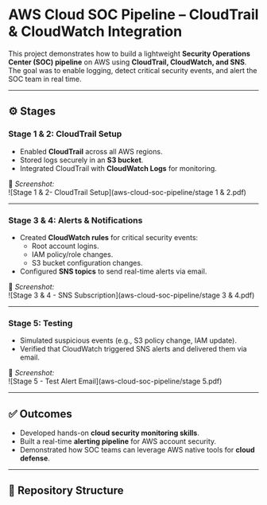 # AWS Cloud SOC Pipeline – CloudTrail & CloudWatch Integration  

This project demonstrates how to build a lightweight **Security Operations Center (SOC) pipeline** on AWS using **CloudTrail, CloudWatch, and SNS**.  
The goal was to enable logging, detect critical security events, and alert the SOC team in real time.  

---

## ⚙️ Stages  

### **Stage 1 & 2: CloudTrail Setup**  
- Enabled **CloudTrail** across all AWS regions.  
- Stored logs securely in an **S3 bucket**.  
- Integrated CloudTrail with **CloudWatch Logs** for monitoring.  

📸 *Screenshot:*  
![Stage 1 & 2- CloudTrail Setup](aws-cloud-soc-pipeline/stage 1 & 2.pdf)  

---

### **Stage 3 & 4: Alerts & Notifications**  
- Created **CloudWatch rules** for critical security events:  
  - Root account logins.  
  - IAM policy/role changes.  
  - S3 bucket configuration changes.  
- Configured **SNS topics** to send real-time alerts via email.  

📸 *Screenshot:*  
![Stage 3 & 4 - SNS Subscription](aws-cloud-soc-pipeline/stage 3 & 4.pdf)  

---

### **Stage 5: Testing**  
- Simulated suspicious events (e.g., S3 policy change, IAM update).  
- Verified that CloudWatch triggered SNS alerts and delivered them via email.  

📸 *Screenshot:*  
![Stage 5 - Test Alert Email](aws-cloud-soc-pipeline/stage 5.pdf)  

---

## ✅ Outcomes  
- Developed hands-on **cloud security monitoring skills**.  
- Built a real-time **alerting pipeline** for AWS account security.  
- Demonstrated how SOC teams can leverage AWS native tools for **cloud defense**.  

---

## 📂 Repository Structure  
